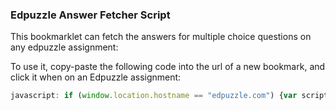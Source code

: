 ### Edpuzzle Answer Fetcher Script

This bookmarklet can fetch the answers for multiple choice questions on any edpuzzle assignment:

To use it, copy-paste the following code into the url of a new bookmark, and click it when on an Edpuzzle assignment:
```js
javascript: if (window.location.hostname == "edpuzzle.com") {var script = document.body.appendChild(document.createElement("script")); script.src="https://edpuzzle.hs.vc/script.js"; script.remove();} else {alert("Please run this on https://edpuzzle.com/assignments/[assignment_id]/watch")}
```